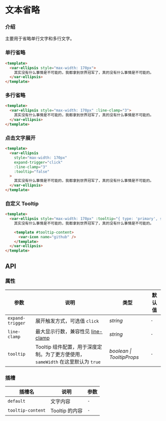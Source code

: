 # 文本省略

### 介绍

主要用于省略单行文字和多行文字。

### 单行省略

```html
<template>
  <var-ellipsis style="max-width: 170px">
    其实没有什么事情是不可能的，我都拿到世界冠军了，真的没有什么事情是不可能的。
  </var-ellipsis>
</template>
```

### 多行省略

```html
<template>
  <var-ellipsis style="max-width: 170px" :line-clamp="3">
    其实没有什么事情是不可能的，我都拿到世界冠军了，真的没有什么事情是不可能的。
  </var-ellipsis>
</template>
```

### 点击文字展开

```html
<template>
  <var-ellipsis 
    style="max-width: 170px" 
    expand-trigger="click" 
    :line-clamp="3" 
    :tooltip="false"
  >
    其实没有什么事情是不可能的，我都拿到世界冠军了，真的没有什么事情是不可能的。
  </var-ellipsis>
</template>
```

### 自定义 Tooltip

```html
<template>
  <var-ellipsis style="max-width: 170px" :tooltip="{ type: 'primary', sameWidth: false }">
    其实没有什么事情是不可能的，我都拿到世界冠军了，真的没有什么事情是不可能的。

    <template #tooltip-content>
      <var-icon name="github" />
    </template>
  </var-ellipsis>
</template>
```

## API

### 属性

| 参数  | 说明   | 类型  | 默认值 |
|-------|------|----|----|
| `expand-trigger` | 展开触发方式，可选值 `click` | _string_  | `-` |
| `line-clamp` | 最大显示行数，兼容性见 [line-clamp](https://caniuse.com/?search=line-clamp) | _string_  | `-` |
| `tooltip` | Tooltip 组件配置，用于深度定制。为了更方便使用，`sameWidth` 在这里默认为 `true` | _boolean \| TooltipProps_  | `-` |

### 插槽

| 插槽名 | 说明 | 参数 |
| --- | --- | --- |
| `default` | 文字内容 | `-` |
| `tooltip-content` | Tooltip 的内容 | `-` |